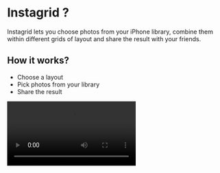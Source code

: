 # Instagrid ?

Instagrid lets you choose photos from your iPhone library, combine them within different grids of layout and share the result with your friends.

## How it works?
- Choose a layout
- Pick photos from your library
- Share the result

![instagrid](https://user-images.githubusercontent.com/7050604/122637217-b2c4ca80-d0ed-11eb-8651-9211bfc3cbb4.mp4)


